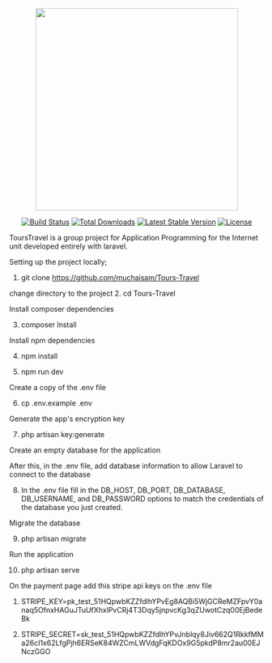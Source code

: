 <p align="center"><a href="https://laravel.com" target="_blank"><img src="https://raw.githubusercontent.com/laravel/art/master/logo-lockup/5%20SVG/2%20CMYK/1%20Full%20Color/laravel-logolockup-cmyk-red.svg" width="400"></a></p>

<p align="center">
<a href="https://travis-ci.org/laravel/framework"><img src="https://travis-ci.org/laravel/framework.svg" alt="Build Status"></a>
<a href="https://packagist.org/packages/laravel/framework"><img src="https://poser.pugx.org/laravel/framework/d/total.svg" alt="Total Downloads"></a>
<a href="https://packagist.org/packages/laravel/framework"><img src="https://poser.pugx.org/laravel/framework/v/stable.svg" alt="Latest Stable Version"></a>
<a href="https://packagist.org/packages/laravel/framework"><img src="https://poser.pugx.org/laravel/framework/license.svg" alt="License"></a>
</p>

ToursTravel is a group project for Application Programming for the Internet unit developed entirely with laravel. 

Setting up the project locally;
1. git clone https://github.com/muchaisam/Tours-Travel

change directory to the project
2. cd Tours-Travel

Install composer dependencies

3. composer Install

Install npm dependencies

4. npm install

5. npm run dev

Create a copy of the .env file

6. cp .env.example .env

Generate the app's encryption key

7. php artisan key:generate

Create an empty database for the application 

After this, in the .env file, add database information to allow  Laravel to connect to the database


8. In the .env file fill in the DB_HOST, DB_PORT, DB_DATABASE, DB_USERNAME, and DB_PASSWORD options to match the credentials of the database you just created. 

Migrate the database

9. php artisan migrate

Run the application 

10. php artisan serve


On the payment page add this stripe api keys on the .env file
1. STRIPE_KEY=pk_test_51HQpwbKZZfdlhYPvEg8AQBi5WjGCReMZFpvY0anaq5OfnxHAGuJTuUfXhxlPvCRj4T3Dqy5jnpvcKg3qZUwotCzq00EjBedeBk

2. STRIPE_SECRET=sk_test_51HQpwbKZZfdlhYPvJnblqy8Jiv662Q1RkkfMMa26cI1x62LfgPjh6ERSeK84WZCmLWVdgFqKDOx9G5pkdP8mr2au00EJNczGGO
